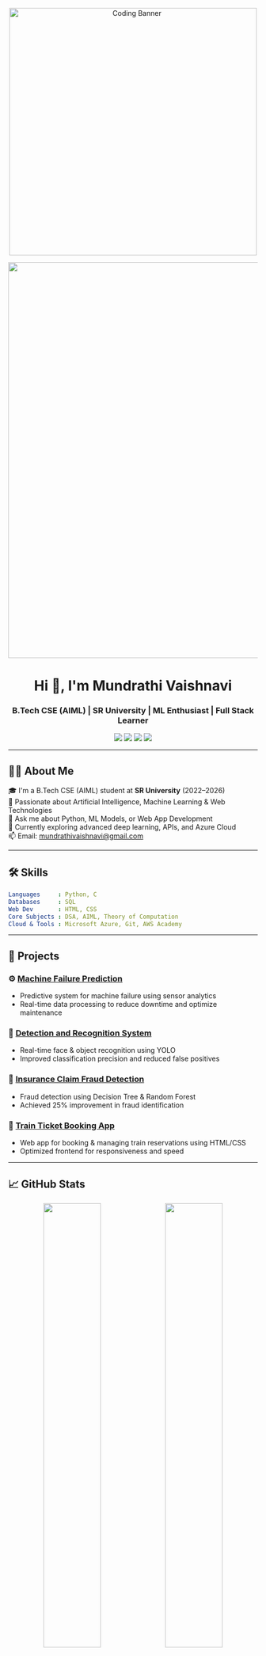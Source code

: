 <p align="center">
  <img src="https://raw.githubusercontent.com/abhisheknaiidu/abhisheknaiidu/master/code.gif" alt="Coding Banner" width="500" />
</p>

<p align="center">
  <img src="https://raw.githubusercontent.com/abhisheknaiidu/abhisheknaiidu/master/code.gif" width="800" />
</p>

<h1 align="center">Hi 👋, I'm Mundrathi Vaishnavi</h1>
<h3 align="center">B.Tech CSE (AIML) | SR University | ML Enthusiast | Full Stack Learner</h3>

<p align="center">
  <a href="mailto:mundrathivaishnavi@gmail.com"><img src="https://img.shields.io/badge/email-mundrathivaishnavi@gmail.com-red?style=flat-square&logo=gmail"></a>
  <a href="https://www.linkedin.com/in/vaishnavi-mundrathi-a6a435295/"><img src="https://img.shields.io/badge/linkedin-blue?style=flat-square&logo=linkedin&logoColor=white"></a>
  <a href="https://github.com/Mundrathivaishnavi"><img src="https://img.shields.io/badge/GitHub-black?style=flat-square&logo=github"></a>
  <a href="https://leetcode.com/u/mundrathivaishnavi/"><img src="https://img.shields.io/badge/LeetCode-orange?style=flat-square&logo=leetcode"></a>
</p>

---

## 👩‍🎓 About Me

🎓 I'm a B.Tech CSE (AIML) student at **SR University** (2022–2026)  
🧠 Passionate about Artificial Intelligence, Machine Learning & Web Technologies  
💬 Ask me about Python, ML Models, or Web App Development  
🌱 Currently exploring advanced deep learning, APIs, and Azure Cloud  
📫 Email: [mundrathivaishnavi@gmail.com](mailto:mundrathivaishnavi@gmail.com)

---

## 🛠️ Skills

```yaml
Languages     : Python, C
Databases     : SQL
Web Dev       : HTML, CSS
Core Subjects : DSA, AIML, Theory of Computation
Cloud & Tools : Microsoft Azure, Git, AWS Academy
```

---

## 🚀 Projects

### ⚙️ [Machine Failure Prediction](https://github.com/Mundrathivaishnavi/Project/blob/main/Machine_failure_prediction.ipynb)
- Predictive system for machine failure using sensor analytics
- Real-time data processing to reduce downtime and optimize maintenance

### 🧠 [Detection and Recognition System](https://github.com/Mundrathivaishnavi/Project/blob/main/detection_and_recognisition.ipynb)
- Real-time face & object recognition using YOLO
- Improved classification precision and reduced false positives

### 💼 [Insurance Claim Fraud Detection](https://github.com/Mundrathivaishnavi/AIML-2024/blob/main/AIML_PROJECT.ipynb)
- Fraud detection using Decision Tree & Random Forest
- Achieved 25% improvement in fraud identification

### 🚉 [Train Ticket Booking App](https://mundrathivaishnavi.github.io/Train/)
- Web app for booking & managing train reservations using HTML/CSS
- Optimized frontend for responsiveness and speed

---

## 📈 GitHub Stats

<p align="center">
  <img src="https://github-readme-stats.vercel.app/api?username=Mundrathivaishnavi&show_icons=true&theme=tokyonight" width="48%"/>
  <img src="https://github-readme-streak-stats.herokuapp.com/?user=Mundrathivaishnavi&theme=tokyonight" width="48%"/>
</p>

<p align="center">
  <img src="https://github-readme-stats.vercel.app/api/top-langs/?username=Mundrathivaishnavi&layout=compact&theme=tokyonight" width="48%"/>
</p>

---

## 🏆 Achievements & Certifications

- ✅ Completed 41-day coding challenge @ SRU  
- 💡 Participated in 12-hour SRU Hackathon  
- 📜 Certifications:
  - Microsoft Azure (Mar 2024)
  - CCNA: Introduction to Networks (Mar 2024)
  - AWS Cloud Foundations (Oct 2024)
  - Theory of Computation (Jul–Sep 2024)
  - Data Analytics Essentials (Dec 2024)

---

## 📫 Connect With Me

- 📧 Email: [mundrathivaishnavi@gmail.com](mailto:mundrathivaishnavi@gmail.com)
- 🔗 LinkedIn: [Vaishnavi Mundrathi](https://www.linkedin.com/in/vaishnavi-mundrathi-a6a435295/)
- 💻 GitHub: [Mundrathivaishnavi](https://github.com/Mundrathivaishnavi)
- 🧠 LeetCode: [LeetCode Profile](https://leetcode.com/u/mundrathivaishnavi/)

---

<p align="center">
  <img src="https://komarev.com/ghpvc/?username=Mundrathivaishnavi&label=Profile%20Views&color=0e75b6&style=flat" alt="profile views" />
</p>

---

> “Code is like humor. When you have to explain it, it’s bad.” – Cory House
